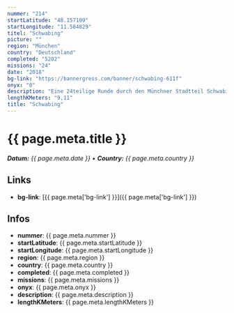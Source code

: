 ```yaml
---
nummer: "214"
startLatitude: "48.157109"
startLongitude: "11.584829"
titel: "Schwabing"
picture: ""
region: "München"
country: "Deutschland"
completed: "5202"
missions: "24"
date: "2018"
bg-link: "https://bannergress.com/banner/schwabing-611f"
onyx: "0"
description: "Eine 24teilige Runde durch den Münchner Stadtteil Schwabing.\nDie Strecke führt von der U-Bahnstation Giselastraße über die Münchner Freiheit bis zum Scheidplatz."
lengthKMeters: "9,11"
title: "Schwabing"
---
```


# {{ page.meta.title }}
_**Datum:** {{ page.meta.date }} • **Country:** {{ page.meta.country }}_

## Links
- **bg-link**: [{{ page.meta['bg-link'] }}]({{ page.meta['bg-link'] }})

## Infos
- **nummer**: {{ page.meta.nummer }}
- **startLatitude**: {{ page.meta.startLatitude }}
- **startLongitude**: {{ page.meta.startLongitude }}
- **region**: {{ page.meta.region }}
- **country**: {{ page.meta.country }}
- **completed**: {{ page.meta.completed }}
- **missions**: {{ page.meta.missions }}
- **onyx**: {{ page.meta.onyx }}
- **description**: {{ page.meta.description }}
- **lengthKMeters**: {{ page.meta.lengthKMeters }}

